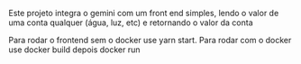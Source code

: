 Este projeto integra o gemini com um front end simples, lendo o valor de uma conta qualquer (água, luz, etc) e retornando o valor da conta

Para rodar o frontend sem o docker use yarn start. Para rodar com o docker use docker build depois docker run
